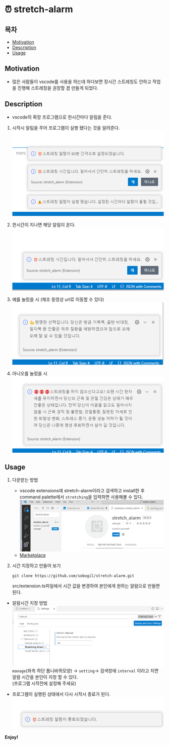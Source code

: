 # ⏰ stretch-alarm



## 목차

- [Motivation](#introduction)
- [Description](#installation)
- [Usage](#usage)

## Motivation <a name="introduction"></a>

* 많은 사람들이 vscode를 사용을 하는데 하다보면 장시간 스트레칭도 안하고 작업을 진행해 스트레칭을 권장할 겸 만들게 되었다.

## Description <a name="installation"></a>

* vscode의 확장 프로그램으로 한시간마다 알림을 준다.

1. 시작시 알림을 주어 프로그램이 실행 됐다는 것을 알려준다.  
![시작알림](./image/real_start.png)

2. 한시간이 지나면 해당 알림이 온다.  
![스트레칭](./image/result.png)

3. 예를 눌렀을 시 (체조 동영상 url로 이동할 수 있다)   
![예](./image/result_yes.png) 

4. 아니오를 눌렀을 시  
![아니오](./image/result_no.png)

## Usage <a name="usage"></a>

1. 다운받는 방법
    * vscode extensions에 stretch-alarm이라고 검색하고 install한 후 command palette에서 `stretching`을 입력하면 사용해볼 수 있다.    
    ![다운](./image/alarm.png)  
    * [Marketplace](https://marketplace.visualstudio.com/items?itemName=sobogil.stretch-alarm&ssr=false#overview)

2. 시간 지정하고 만들어 보기
    ```
    git clone https://github.com/sobogil/stretch-alarm.git
    ```
    src/extension.ts파일에서 시간 값을 변경하여 본인에게 원하는 알람으로 만들면 된다.   

* 알람시간 지정 방법
![시간지정](./image/interval.png)  
`manage`(좌측 하단 톱니바퀴모양) -> `setting`-> 검색창에 `interval` 이라고 치면 알람 시간을 본인이 지정 할 수 있다.  
(프로그램 시작전에 설정해 주세요)

* 프로그램이 실행된 상태에서 다시 시작시 종료가 된다.
![종료](./image/down.png)   

**Enjoy!**
